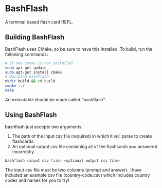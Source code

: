 # BashFlash
A terminal based flash card REPL.
## Building BashFlash
BashFlash uses CMake, so be sure to have this installed.
To build, run the following commands:
```bash
# If you cmake is not installed
sudo apt-get update
sudo apt-get install cmake
# Building bashflash
mkdir build && cd build
cmake ../
make
```
An executable should be made called "bashflash".
## Using BashFlash
bashflash just accepts two arguments: 
1. The path of the input csv file (required) in which it will parse to create flashcards.
2. An optional output csv file containing all of the flashcards you answered incorrectly. 
```bash
bashflash <input csv file> <optional output csv file>
```
The input csv file must be two columns (prompt and answer). 
I have included an example csv file (country-code.csv) which includes country codes and names for you to try!

